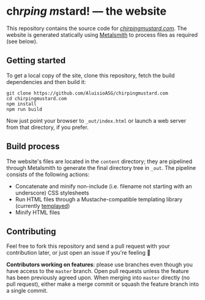 # ch*rping m*stard! ― the website

This repository contains the source code for _[chirpingmustard.com][]_.  The website is generated statically using [Metalsmith][] to process files as required (see below).


## Getting started

To get a local copy of the site, clone this repository, fetch the build dependencies and then build it:

    git clone https://github.com/AluisioASG/chirpingmustard.com
    cd chirpingmustard.com
    npm install
    npm run build

Now just point your browser to `_out/index.html` or launch a web server from that directory, if you prefer.


## Build process

The website's files are located in the `content` directory; they are pipelined through Metalsmith to generate the final directory tree in `_out`.  The pipeline consists of the following actions:
- Concatenate and minify non-include (i.e. filename not starting with an underscore) CSS stylesheets
- Run HTML files through a Mustache-compatible templating library (currently [templayed][])
- Minify HTML files


## Contributing

Feel free to fork this repository and send a pull request with your contribution later, or just open an issue if you're feeling :nail_care:

**Contributors working on features**: please use branches even though you have access to the `master` branch.  Open pull requests unless the feature has been previously agreed upon.  When merging into `master` directly (no pull request), either make a merge commit or squash the feature branch into a single commit.


[chirpingmustard.com]: http://chirpingmustard.com/
[Metalsmith]: http://www.metalsmith.io/
[templayed]: https://github.com/heldr/node-templayed
